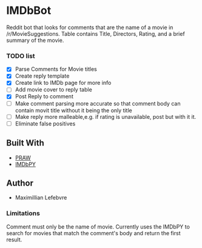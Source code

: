 # IMDbBot

Reddit bot that looks for comments that are the name of a movie in  /r/MovieSuggestions. Table contains Title, Directors, Rating, and a brief summary of the movie.

### TODO list

* [x] Parse Comments for Movie titles
* [x] Create reply template
* [x] Create link to IMDb page for more info
* [ ] Add movie cover to reply table
* [x] Post Reply to comment
* [ ] Make comment parsing more accurate so that comment body can contain movit title without it being the only title
* [ ] Make reply more malleable,e.g. if rating is unavailable, post but with it it.
* [ ] Eliminate false positives

## Built With

* [PRAW](https://praw.readthedocs.io/en/latest/)
* [IMDbPY](https://github.com/alberanid/imdbpy)

## Author

* Maximillian Lefebvre

### Limitations
Comment must only be the name of movie. Currently uses the IMDbPY to search for movies that match the comment's body and return the first result. 
